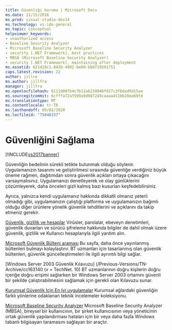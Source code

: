 ```yaml
---
title: Güvenliği koruma | Microsoft Docs
ms.date: 11/15/2016
ms.prod: visual-studio-dev14
ms.technology: vs-ide-general
ms.topic: conceptual
helpviewer_keywords:
- unauthorized access
- Baseline Security Analyzer
- Microsoft Baseline Security Analyzer
- security [.NET Framework], best practices
- MBSA (Microsoft Baseline Security Analyzer)
- security [.NET Framework], maintaining after deployment
ms.assetid: 621d10c1-842b-4902-be60-bb9719591751
caps.latest.revision: 22
author: jillre
ms.author: jillfra
manager: jillfra
ms.openlocfilehash: 6111900fb4c7b12a6238046fd27c3f6dad9d15ae
ms.sourcegitcommit: 6cfffa72af599a9d667249caaaa411bb28ea69fd
ms.translationtype: MT
ms.contentlocale: tr-TR
ms.lasthandoff: 09/02/2020
ms.locfileid: "75848337"
---
```

# <a name="maintaining-security"></a>Güvenliğini Sağlama
[!INCLUDE[vs2017banner](../includes/vs2017banner.md)]

Güvenliğin bedelinin sürekli tetikte bulunmak olduğu söylenir. Uygulamanızın tasarımı ve geliştirilmesi sırasında güvenliğe verdiğiniz büyük öneme rağmen, dağıtımdan sonra güvenlik açıkları ortaya çıkacağını varsaymalısınız. Uygulamanızı denetleyerek ve olay günlüklerini çözümleyerek, daha önceleri gizli kalmış bazı kusurları keşfedebilirsiniz.

 Ayrıca, yalnızca kendi uygulamanız hakkında dikkatli olmanız yeterli olmadığı gibi, uygulamanızın çalıştığı platforma ve uygulamanızın bağımlı olduğu diğer ürünlere yönelik güvenlik tehditlerini ve açıklarını da takip etmeniz gerekir.

 [Güvenlik, gizlilik ve hesaplar](https://windows.microsoft.com/windows/security-privacy-accounts-help#security-privacy-accounts-help=windows-8&v0h=winrttab1&v1h=win8tab1&v2h=win7tab1&v3h=winvistatab1) Virüsler, parolalar, ebeveyn denetimleri, güvenlik duvarları ve sürücü şifreleme hakkında bilgiler de dahil olmak üzere güvenlik, gizlilik ve Kullanıcı hesaplarıyla ilgili yardım alın.

 [Microsoft Güvenlik Bülteni araması](/security-updates/) Bu sayfa, daha önce yayınlanmış bültenleri bulmayı kolaylaştırır. BT uzmanları için tasarlanmış olan güvenlik bültenleri, güvenlik güncelleştirmeleri ile ilgili ayrıntılı bilgi sağlar.

 [Windows Server 2003 Güvenlik Kılavuzu] (/Previous-Versions/TN-Archive/cc163140 (v = TechNet. 10) BT uzmanlarının doğru kişilerin doğru içeriğe doğru erişimi sağlarken bir Windows Server 2003 ortamını güvenli bir şekilde çalıştırabilmesini sağlamak için gerekli olan Kılavuzu sunar.

 [Kurumsal Güvenlik Için En Iyi uygulamalar](/previous-versions/tn-archive/cc750076%28v%3dtechnet.10%29) Kurumsal ağlardaki güvenliğin farklı yönlerine odaklanan teknik incelemeler koleksiyonu.

 [Microsoft Baseline Security Analyzer](/windows/security/threat-protection/mbsa-removal-and-guidance) Microsoft Baseline Security Analyzer (MBSA), bireysel bir kullanıcının, bir şirket kullanıcısının veya yöneticinin ortak güvenlik yapılandırması hataları için bir veya daha fazla Windows tabanlı bilgisayarı taramasını sağlayan bir araçtır.
